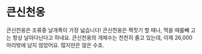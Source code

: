# 큰신천옹

큰신천옹은 조류중 날개폭이 가장 넓습니다! 큰신천옹은 짝짓기 할 때나, 먹을 때를빼
고는 항상 날아다닌다고 하네요. 큰신천옹의 개체수는 천천히 줄고 있는데, 이제
26,000 마리밖에 남지 않았어요. 많지만은 않은 수죠.
